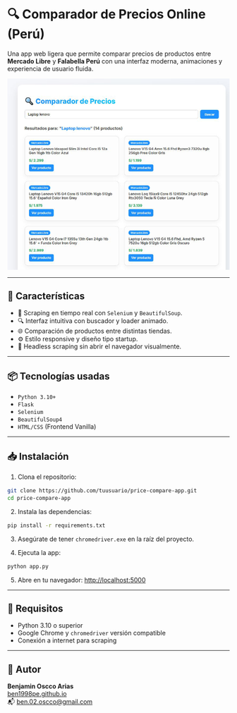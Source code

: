 # 🔍 Comparador de Precios Online (Perú)

Una app web ligera que permite comparar precios de productos entre **Mercado Libre** y **Falabella Perú** con una interfaz moderna, animaciones y experiencia de usuario fluida.

![Preview](./screenshot.png)

---

## 🚀 Características

- 🛒 Scraping en tiempo real con `Selenium` y `BeautifulSoup`.
- 🔍 Interfaz intuitiva con buscador y loader animado.
- 🌐 Comparación de productos entre distintas tiendas.
- ⚙️ Estilo responsive y diseño tipo startup.
- 🔐 Headless scraping sin abrir el navegador visualmente.

---

## 📦 Tecnologías usadas

- `Python 3.10+`
- `Flask`
- `Selenium`
- `BeautifulSoup4`
- `HTML/CSS` (Frontend Vanilla)

---

## 📥 Instalación

1. Clona el repositorio:

```bash
git clone https://github.com/tuusuario/price-compare-app.git
cd price-compare-app
```

2. Instala las dependencias:

```bash
pip install -r requirements.txt
```

3. Asegúrate de tener `chromedriver.exe` en la raíz del proyecto.

4. Ejecuta la app:

```bash
python app.py
```

5. Abre en tu navegador: [http://localhost:5000](http://localhost:5000)

---

## 📌 Requisitos

- Python 3.10 o superior
- Google Chrome y `chromedriver` versión compatible
- Conexión a internet para scraping

---

## 🙌 Autor

**Benjamin Oscco Arias**  
[ben1998pe.github.io](https://ben1998pe.github.io)  
📬 ben.02.oscco@gmail.com